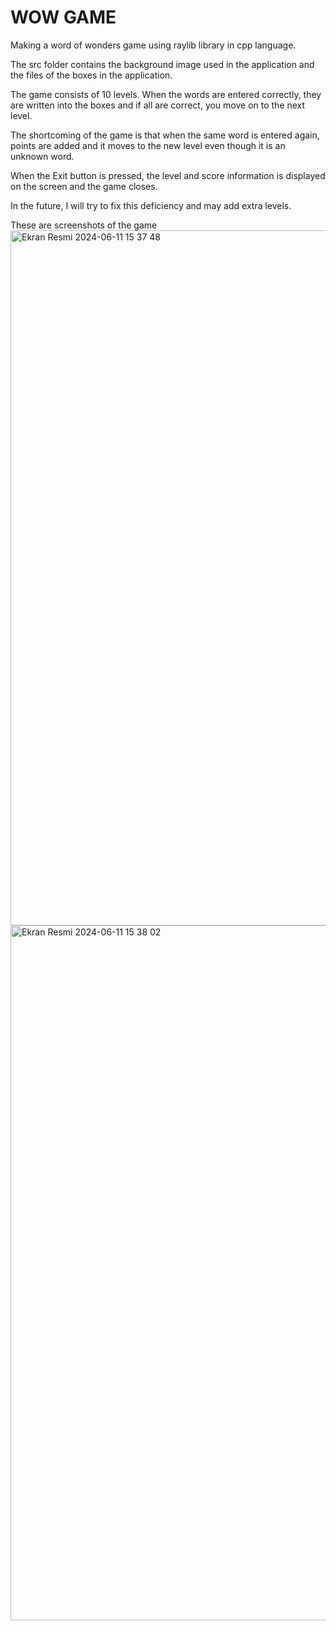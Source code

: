 # WOW GAME

Making a word of wonders game using raylib library in cpp language.

The src folder contains the background image used in the application and the files of the boxes in the application.

The game consists of 10 levels. When the words are entered correctly, they are written into the boxes and if all are correct, you move on to the next level. 

The shortcoming of the game is that when the same word is entered again, points are added and it moves to the new level even though it is an unknown word.

When the Exit button is pressed, the level and score information is displayed on the screen and the game closes.

In the future, I will try to fix this deficiency and may add extra levels.

These are screenshots of the game
<img width="1112" alt="Ekran Resmi 2024-06-11 15 37 48" src="https://github.com/abdullahhakkaya/Cpp-WOW-game/assets/117163257/59b83ef9-a97c-47f7-93c0-4e40c3065f50">
<img width="1112" alt="Ekran Resmi 2024-06-11 15 38 02" src="https://github.com/abdullahhakkaya/Cpp-WOW-game/assets/117163257/59d494b5-d292-4e54-8f6e-1d65ad80d41d">

